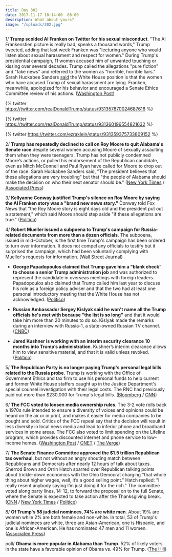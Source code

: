 ```yaml
---
title: Day 302
date: 2017-11-17 10:14:00 -08:00
description: What about yours?
image: "/uploads/302.jpg"
---
```


1/ **Trump scolded Al Franken on Twitter for his sexual misconduct**. "The Al Frankenstien picture is really bad, speaks a thousand words," Trump tweeted, adding that last week Franken was "lecturing anyone who would listen about sexual harassment and respect for women." During Trump's presidential campaign, 11 women accused him of unwanted touching or kissing over several decades. Trump called the allegations "pure fiction" and "fake news" and referred to the women as "horrible, horrible liars." Sarah Huckabee Sanders [said](https://whatthefuckjusthappenedtoday.com/2017/10/27/day-281/#9-the-white-house-all-of-the-women-w) the White House position is that the women who have accused Trump of sexual harassment are lying. Franken, meanwhile, apologized for his behavior and encouraged a Senate Ethics Committee review of his actions. ([Washington Post](https://www.washingtonpost.com/news/politics/wp/2017/11/16/trump-takes-aim-at-al-franken-over-groping-claims/))

{% twitter https://twitter.com/realDonaldTrump/status/931357870024687616 %}

{% twitter https://twitter.com/realDonaldTrump/status/931360196554821632 %}

{% twitter https://twitter.com/ezraklein/status/931359375733809152 %}

2/ **Trump has repeatedly declined to call on Roy Moore to quit Alabama's Senate race** despite several women accusing Moore of sexually assaulting them when they were teenagers. Trump has not publicly condemned Moore’s actions, or pulled his endorsement of the Republican candidate, even as Mitch McConnell and Paul Ryan have called for Moore to drop out of the race. Sarah Huckabee Sanders said, "The president believes that these allegations are very troubling" but that "the people of Alabama should make the decision on who their next senator should be." ([New York Times](https://www.nytimes.com/2017/11/16/us/politics/trump-franken-moore.html) / [Associated Press](https://apnews.com/31d095897fc6432a804c518b30666424/Selective-outrage:-Trump-criticizes-Franken,-silent-on-Moore))

3/ **Kellyanne Conway justified Trump's silence on Roy Moore by saying the Al Franken story was a "brand new news story."** Conway told Fox News that "the Roy Moore story is eight days old and the president put out a statement," which said Moore should step aside "if these allegations are true." ([Politico](https://www.politico.com/story/2017/11/17/trump-tweet-al-franken-roy-moore-kellyanne-conway-246732))

4/ **Robert Mueller issued a subpoena to Trump's campaign for Russia-related documents from more than a dozen officials**. The subpoena, issued in mid-October, is the first time Trump's campaign has been ordered to turn over information. It does not compel any officials to testify but it surprised the campaign, which had been voluntarily complying with Mueller's requests for information. ([Wall Street Journal](https://www.wsj.com/articles/special-counsel-mueller-issued-subpoena-for-russia-related-documents-from-trump-campaign-officials-1510875492))

* **George Papadopoulos claimed that Trump gave him a "blank check" to choose a senior Trump administration job** and was authorized to represent the candidate in overseas meetings with foreign leaders. Papadopoulos also claimed that Trump called him last year to discuss his role as a foreign policy adviser and that the two had at least one personal introductory meeting that the White House has not acknowledged. ([Politico](https://www.politico.com/story/2017/11/17/george-papadopoulos-trump-greece-russia-245668))

* **Russian Ambassador Sergey Kislyak said he won't name all the Trump officials he's met with because "the list is so long"** and that it would take him more than 20 minutes to do so. Kislyak made the remarks during an interview with Russia-1, a state-owned Russian TV channel. ([CNBC](https://www.cnbc.com/2017/11/16/kislyak-wont-name-trump-officials-hes-met-because-list-is-so-long.html))

* **Jared Kushner is working with an interim security clearance 10 months into Trump’s administration**. Kushner’s interim clearance allows him to view sensitive material, and that it is valid unless revoked. ([Politico](https://www.politico.com/story/2017/11/16/jared-kushner-security-clearance-246531))

5/ **The Republican Party is no longer paying Trump's personal legal bills related to the Russia probe**. Trump is working with the Office of Government Ethics and tax firm to use his personal funds to help current and former White House staffers caught up in the Justice Department's special counsel investigation with their legal costs. The RNC had previously paid out more than $230,000 for Trump's legal bills. ([Bloomberg](https://www.bloomberg.com/news/articles/2017-11-17/trump-to-pay-his-own-legal-bills-set-up-fund-to-cover-staff) / [CNN](http://www.cnn.com/2017/11/17/politics/trump-legal-bills/index.html))

6/ **The FCC voted to loosen media ownership rules**. The 3-2 vote rolls back a 1970s rule intended to ensure a diversity of voices and opinions could be heard on the air or in print, and makes it easier for media companies to be bought and sold. Critics of the FCC repeal say that the decision will result in less diversity in local news media and lead to inferior phone and broadband services in some areas. The FCC also voted to limit spending on the Lifeline program, which provides discounted internet and phone service to low-income homes. ([Washington Post](https://www.washingtonpost.com/news/the-switch/wp/2017/11/16/the-fcc-just-repealed-decades-old-rules-blocking-broadcast-media-mergers/) / [CNET](https://www.cnet.com/news/fcc-votes-to-loosen-media-ownership-rules/) / [The Verge](https://www.theverge.com/2017/11/17/16669716/fcc-lifeline-scaled-back-tribal-lands-broadband-discount-limits))

7/ **The Senate Finance Committee approved the $1.5 trillion Republican tax overhaul**, but not without an angry shouting match between Republicans and Democrats after nearly 12 hours of talk about taxes. Sherrod Brown and Orrin Hatch sparred over Republican talking points about trickle-down economics with the Ohio Democrat charging "that whole thing about higher wages, well, it’s a good selling point." Hatch replied: "I really resent anybody saying I’m just doing it for the rich." The committee voted along party lines, 14-12, to forward the proposal on to the full Senate, where the Senate is expected to take action after the Thanksgiving break. ([CNN](http://www.cnn.com/2017/11/16/politics/tax-bill-committee/index.html) / [New York Times](https://www.nytimes.com/2017/11/17/us/politics/tax-bill-senate-hatch-brown-fight.html) / [Politico](https://www.politico.com/story/2017/11/16/senate-tax-bill-committee-246537))

8/ **Of Trump's 58 judicial nominees, 74% are white men**. About 19% are women while 2% are both female and non-white. In total, 53 of Trump's judicial nominees are white, three are Asian-American, one is Hispanic, and one is African-American. He has nominated 47 men and 11 women. ([Associated Press](https://www.apnews.com/a2c7a89828c747ed9439f60e4a89193e/Trump-choosing-white-men-as-judges,-highest-rate-in-decades))

poll/ **Obama is more popular in Alabama than Trump**. 52% of likely voters in the state have a favorable opinion of Obama vs. 49% for Trump. ([The Hill](http://thehill.com/homenews/campaign-polls/360807-fox-news-poll-obama-has-higher-favorability-in-alabama-than-trump))